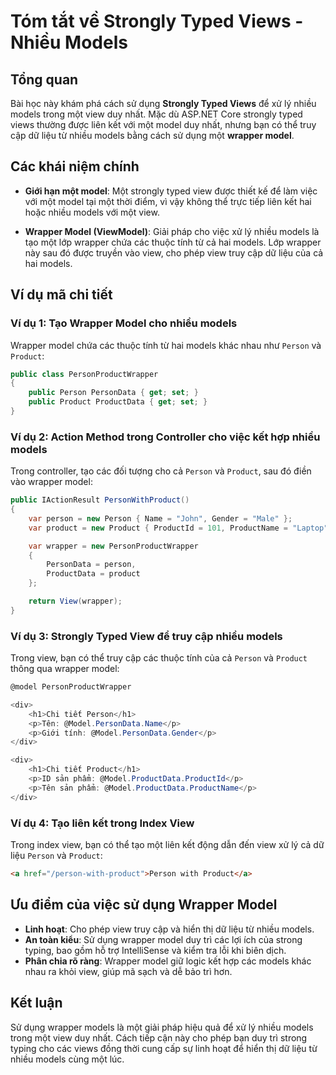 
# Tóm tắt về Strongly Typed Views - Nhiều Models

## Tổng quan
Bài học này khám phá cách sử dụng **Strongly Typed Views** để xử lý nhiều models trong một view duy nhất. Mặc dù ASP.NET Core strongly typed views thường được liên kết với một model duy nhất, nhưng bạn có thể truy cập dữ liệu từ nhiều models bằng cách sử dụng một **wrapper model**.

## Các khái niệm chính

- **Giới hạn một model**: Một strongly typed view được thiết kế để làm việc với một model tại một thời điểm, vì vậy không thể trực tiếp liên kết hai hoặc nhiều models với một view.
  
- **Wrapper Model (ViewModel)**: Giải pháp cho việc xử lý nhiều models là tạo một lớp wrapper chứa các thuộc tính từ cả hai models. Lớp wrapper này sau đó được truyền vào view, cho phép view truy cập dữ liệu của cả hai models.

## Ví dụ mã chi tiết

### Ví dụ 1: Tạo Wrapper Model cho nhiều models

Wrapper model chứa các thuộc tính từ hai models khác nhau như `Person` và `Product`:
```csharp
public class PersonProductWrapper
{
    public Person PersonData { get; set; }
    public Product ProductData { get; set; }
}
```

### Ví dụ 2: Action Method trong Controller cho việc kết hợp nhiều models

Trong controller, tạo các đối tượng cho cả `Person` và `Product`, sau đó điền vào wrapper model:
```csharp
public IActionResult PersonWithProduct()
{
    var person = new Person { Name = "John", Gender = "Male" };
    var product = new Product { ProductId = 101, ProductName = "Laptop" };

    var wrapper = new PersonProductWrapper
    {
        PersonData = person,
        ProductData = product
    };

    return View(wrapper);
}
```

### Ví dụ 3: Strongly Typed View để truy cập nhiều models

Trong view, bạn có thể truy cập các thuộc tính của cả `Person` và `Product` thông qua wrapper model:
```csharp
@model PersonProductWrapper

<div>
    <h1>Chi tiết Person</h1>
    <p>Tên: @Model.PersonData.Name</p>
    <p>Giới tính: @Model.PersonData.Gender</p>
</div>

<div>
    <h1>Chi tiết Product</h1>
    <p>ID sản phẩm: @Model.ProductData.ProductId</p>
    <p>Tên sản phẩm: @Model.ProductData.ProductName</p>
</div>
```

### Ví dụ 4: Tạo liên kết trong Index View

Trong index view, bạn có thể tạo một liên kết động dẫn đến view xử lý cả dữ liệu `Person` và `Product`:
```html
<a href="/person-with-product">Person with Product</a>
```

## Ưu điểm của việc sử dụng Wrapper Model

- **Linh hoạt**: Cho phép view truy cập và hiển thị dữ liệu từ nhiều models.
- **An toàn kiểu**: Sử dụng wrapper model duy trì các lợi ích của strong typing, bao gồm hỗ trợ IntelliSense và kiểm tra lỗi khi biên dịch.
- **Phân chia rõ ràng**: Wrapper model giữ logic kết hợp các models khác nhau ra khỏi view, giúp mã sạch và dễ bảo trì hơn.

## Kết luận
Sử dụng wrapper models là một giải pháp hiệu quả để xử lý nhiều models trong một view duy nhất. Cách tiếp cận này cho phép bạn duy trì strong typing cho các views đồng thời cung cấp sự linh hoạt để hiển thị dữ liệu từ nhiều models cùng một lúc.
